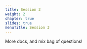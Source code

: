 ```yaml
---
title: Session 3
weight: 2
chapter: true
slides: true
menuTitle: Session 3
---
```


More docs, and mix bag of questions!